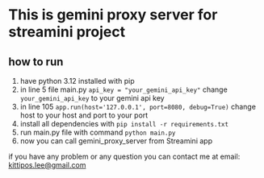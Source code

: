 # This is gemini proxy server for streamini project

## how to run

1. have python 3.12 installed with pip
2. in line 5 file main.py ```api_key = "your_gemini_api_key"``` change ```your_gemini_api_key``` to
   your gemini api key
3. in line 105 ```app.run(host='127.0.0.1', port=8080, debug=True)``` change host to your host and
   port to your port
4. install all dependencies with ```pip install -r requirements.txt```
5. run main.py file with command ```python main.py```
6. now you can call gemini_proxy_server from Streamini app

if you have any problem or any question you can contact me at email: kittipos.lee@gmail.com
